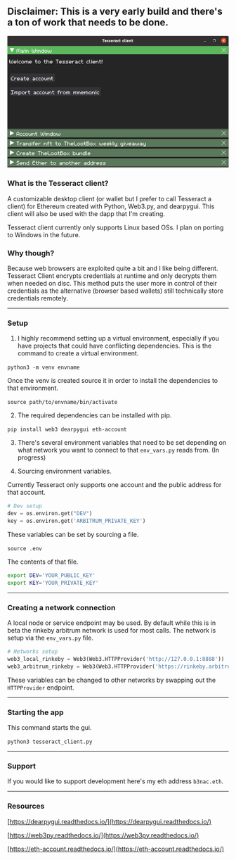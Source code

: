 ## Disclaimer: This is a very early build and there's a ton of work that needs to be done.

![Tesseract Client](./images/Tesseract_Client.png)

### What is the Tesseract client?

A customizable desktop client (or wallet but I prefer to call Tesseract a client) for Ethereum created with Python, Web3.py, and dearpygui. This client will also be used with the dapp that I'm creating.

Tesseract client currently only supports Linux based OSs. I plan on porting to Windows in the future.

### Why though?

Because web browsers are exploited quite a bit and I like being different. Tesseract Client encrypts credentials at runtime and only decrypts them when needed on disc. This method puts the user more in control of their credentials as the alternative (browser based wallets) still technically store credentials remotely.

---

### Setup

1. I highly recommend setting up a virtual environment, especially if you have projects that could have conflicting dependencies. This is the command to create a virtual environment.

`python3 -m venv envname`

Once the venv is created source it in order to install the dependencies to that environment.

`source path/to/envname/bin/activate`

2. The required dependencies can be installed with pip.

`pip install web3 dearpygui eth-account`

3. There's several environment variables that need to be set depending on what network you want to connect to that `env_vars.py` reads from. (In progress)

4. Sourcing environment variables.

Currently Tesseract only supports one account and the public address for that account.

```python
# Dev setup
dev = os.environ.get("DEV")
key = os.environ.get('ARBITRUM_PRIVATE_KEY')
```

These variables can be set by sourcing a file.

`source .env`

The contents of that file.

```bash
export DEV='YOUR_PUBLIC_KEY'
export KEY='YOUR_PRIVATE_KEY'
```

---

### Creating a network connection

A local node or service endpoint may be used. By default while this is in beta the rinkeby arbitrum network is used for most calls. The network is setup via the `env_vars.py` file.

```python
# Networks setup
web3_local_rinkeby = Web3(Web3.HTTPProvider('http://127.0.0.1:8888'))
web3_arbitrum_rinkeby = Web3(Web3.HTTPProvider('https://rinkeby.arbitrum.io/rpc'))
```

These variables can be changed to other networks by swapping out the `HTTPProvider` endpoint.

---

### Starting the app

This command starts the gui.

`python3 tesseract_client.py`

---

### Support

If you would like to support development here's my eth address `b3nac.eth`.

---

### Resources


[https://dearpygui.readthedocs.io/](https://dearpygui.readthedocs.io/)

[https://web3py.readthedocs.io/](https://web3py.readthedocs.io/)

[https://eth-account.readthedocs.io/](https://eth-account.readthedocs.io/)